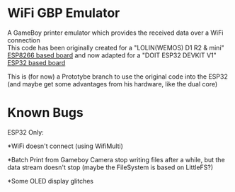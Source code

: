 # WiFi GBP Emulator
A GameBoy printer emulator which provides the received data over a WiFi connection  
This code has been originally created for a "LOLIN(WEMOS) D1 R2 & mini" [ESP8266 based board](https://github.com/esp8266/arduino) and now adapted for a "DOIT ESP32 DEVKIT V1" [ESP32 based board](https://github.com/espressif/arduino-esp32)

This is (for now) a Prototybe branch to use the original code into the ESP32 (and maybe get some advantages from his hardware, like the dual core)

# Known Bugs
ESP32 Only:

*WiFi doesn't connect (using WifiMulti)

*Batch Print from Gameboy Camera stop writing files after a while, but the data stream doesn't stop (maybe the FileSystem is based on LittleFS?)

*Some OLED display glitches
